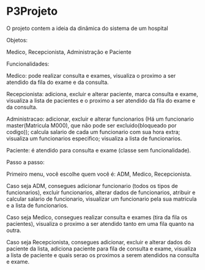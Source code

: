 # P3Projeto

O projeto contem a ideia da dinâmica do sistema de um hospital

Objetos:

Medico, Recepcionista, Administração e Paciente

Funcionalidades:

Medico: pode realizar consulta e exames, visualiza o proximo a ser atendido da fila do exame e da consulta.

Recepcionista: adiciona, excluir e alterar paciente, marca consulta e exame, visualiza a lista de pacientes e o proximo a ser atendido da fila do exame e da consulta.

Administracao: adicionar, excluir e alterar funcionarios (Há um funcionario master(Matricula M000), que não pode ser excluido(bloqueado por codigo)); calcula salario de cada um funcionario com sua hora extra; visualiza um funcionarios especifico; visualiza a lista de funcionarios.

Paciente: é atendido para consulta e exame (classe sem funcionalidade).

Passo a passo:

Primeiro menu, você escolhe quem você é: ADM, Medico, Recepcionista.

Caso seja ADM, consegues adicionar funcionario (todos os tipos de funcionarios), excluir funcionarios, alterar dados de funcionarios, atribuir e calcular salario de funcionario, visualizar um funcionario pela sua matricula e a lista de funcionarios.

Caso seja Medico, consegues realizar consulta e exames (tira da fila os pacientes), visualiza o proximo a ser atendido tanto em uma fila quanto na outra.

Caso seja Recepcionista, consegues adicionar, excluir e alterar dados do paciente da lista, adiciona paciente para fila de consulta e exame, visualiza a lista de paciente e quais serao os proximos a serem atendidos na consulta e exame.
